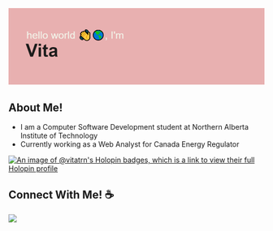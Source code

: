 <!-- ## print("Hello World!") :wave::earth_americas: -->
![banner](header.png)


## About Me! 
-  I am a Computer Software Development student at Northern Alberta Institute of Technology
-  Currently working as a Web Analyst for Canada Energy Regulator 

 
[![An image of @vitatrn's Holopin badges, which is a link to view their full Holopin profile](https://holopin.me/vitatrn)](https://holopin.io/@vitatrn)

## Connect With Me! ☕

[<img src="https://img.shields.io/badge/linkedin-%230077B5.svg?&style=for-the-badge&logo=linkedin&logoColor=white" />](https://www.linkedin.com/in/vitatran99/)  





